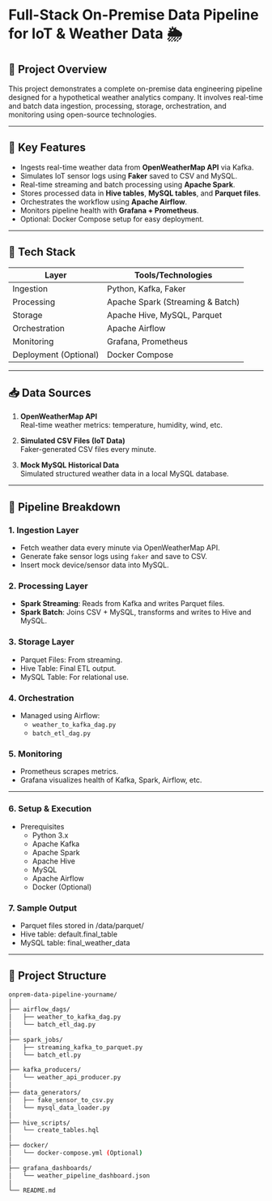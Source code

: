 # Full-Stack On-Premise Data Pipeline for IoT & Weather Data 🌦️

## 🚀 Project Overview
This project demonstrates a complete on-premise data engineering pipeline designed for a hypothetical weather analytics company. It involves real-time and batch data ingestion, processing, storage, orchestration, and monitoring using open-source technologies.

---

## 📌 Key Features
- Ingests real-time weather data from **OpenWeatherMap API** via Kafka.
- Simulates IoT sensor logs using **Faker** saved to CSV and MySQL.
- Real-time streaming and batch processing using **Apache Spark**.
- Stores processed data in **Hive tables**, **MySQL tables**, and **Parquet files**.
- Orchestrates the workflow using **Apache Airflow**.
- Monitors pipeline health with **Grafana + Prometheus**.
- Optional: Docker Compose setup for easy deployment.

---

## 🧰 Tech Stack
| Layer | Tools/Technologies |
|-------|--------------------|
| Ingestion | Python, Kafka, Faker |
| Processing | Apache Spark (Streaming & Batch) |
| Storage | Apache Hive, MySQL, Parquet |
| Orchestration | Apache Airflow |
| Monitoring | Grafana, Prometheus |
| Deployment (Optional) | Docker Compose |

---

## 📥 Data Sources
1. **OpenWeatherMap API**  
   Real-time weather metrics: temperature, humidity, wind, etc.

2. **Simulated CSV Files (IoT Data)**  
   Faker-generated CSV files every minute.

3. **Mock MySQL Historical Data**  
   Simulated structured weather data in a local MySQL database.

---

## 🔄 Pipeline Breakdown

### 1. Ingestion Layer
- Fetch weather data every minute via OpenWeatherMap API.
- Generate fake sensor logs using `faker` and save to CSV.
- Insert mock device/sensor data into MySQL.

### 2. Processing Layer
- **Spark Streaming**: Reads from Kafka and writes Parquet files.
- **Spark Batch**: Joins CSV + MySQL, transforms and writes to Hive and MySQL.

### 3. Storage Layer
- Parquet Files: From streaming.
- Hive Table: Final ETL output.
- MySQL Table: For relational use.

### 4. Orchestration
- Managed using Airflow:
   - `weather_to_kafka_dag.py`
   - `batch_etl_dag.py`

### 5. Monitoring
- Prometheus scrapes metrics.
- Grafana visualizes health of Kafka, Spark, Airflow, etc.

---
### 6. Setup & Execution
- Prerequisites
   - Python 3.x
   - Apache Kafka
   - Apache Spark
   - Apache Hive
   - MySQL
   - Apache Airflow
   - Docker (Optional)

### 7. Sample Output
- Parquet files stored in /data/parquet/
- Hive table: default.final_table
- MySQL table: final_weather_data

---

## 📁 Project Structure
```bash
onprem-data-pipeline-yourname/
│
├── airflow_dags/
│   ├── weather_to_kafka_dag.py
│   └── batch_etl_dag.py
│
├── spark_jobs/
│   ├── streaming_kafka_to_parquet.py
│   └── batch_etl.py
│
├── kafka_producers/
│   └── weather_api_producer.py
│
├── data_generators/
│   ├── fake_sensor_to_csv.py
│   └── mysql_data_loader.py
│
├── hive_scripts/
│   └── create_tables.hql
│
├── docker/
│   └── docker-compose.yml (Optional)
│
├── grafana_dashboards/
│   └── weather_pipeline_dashboard.json
│
└── README.md
